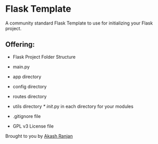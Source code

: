 # Flask Template

A community standard Flask Template to use for initializing your Flask project. 

## Offering:

* Flask Project Folder Structure
* main.py
* app directory
* config directory
* routes directory
* utils directory
_* _init__.py in each directory for your modules

* .gitignore file
* GPL v3 License file

Brought to you by [Akash Ranjan](https://github.com/akasranjan005/flask-template)
